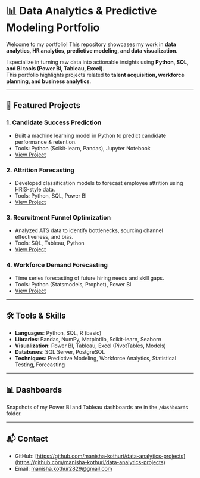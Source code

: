 # 📊 Data Analytics & Predictive Modeling Portfolio  

Welcome to my portfolio! This repository showcases my work in **data analytics, HR analytics, predictive modeling, and data visualization**.  

I specialize in turning raw data into actionable insights using **Python, SQL, and BI tools (Power BI, Tableau, Excel)**.  
This portfolio highlights projects related to **talent acquisition, workforce planning, and business analytics**.  

---

## 🔑 Featured Projects  

### 1. Candidate Success Prediction  
- Built a machine learning model in Python to predict candidate performance & retention.  
- Tools: Python (Scikit-learn, Pandas), Jupyter Notebook  
- [View Project](./projects/candidate-success-prediction/README.md)  

### 2. Attrition Forecasting  
- Developed classification models to forecast employee attrition using HRIS-style data.  
- Tools: Python, SQL, Power BI  
- [View Project](./projects/attrition-forecasting/README.md)  

### 3. Recruitment Funnel Optimization  
- Analyzed ATS data to identify bottlenecks, sourcing channel effectiveness, and bias.  
- Tools: SQL, Tableau, Python  
- [View Project](./projects/recruitment-funnel-analysis/README.md)  

### 4. Workforce Demand Forecasting  
- Time series forecasting of future hiring needs and skill gaps.  
- Tools: Python (Statsmodels, Prophet), Power BI  
- [View Project](./projects/workforce-demand-forecasting/README.md)  

---

## 🛠 Tools & Skills  
- **Languages**: Python, SQL, R (basic)  
- **Libraries**: Pandas, NumPy, Matplotlib, Scikit-learn, Seaborn  
- **Visualization**: Power BI, Tableau, Excel (PivotTables, Models)  
- **Databases**: SQL Server, PostgreSQL  
- **Techniques**: Predictive Modeling, Workforce Analytics, Statistical Testing, Forecasting  

---

## 📊 Dashboards  
Snapshots of my Power BI and Tableau dashboards are in the `/dashboards` folder.  

---

## 📬 Contact   
- GitHub: [https://github.com/manisha-kothuri/data-analytics-projects](https://github.com/manisha-kothuri/data-analytics-projects)  
- Email: manisha.kothur2829@gmail.com 
